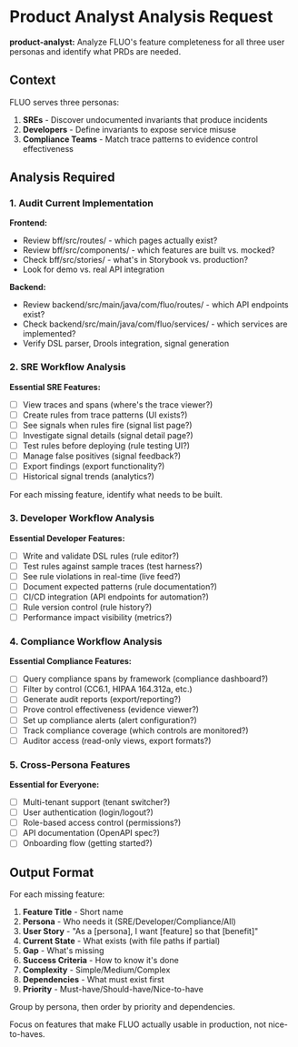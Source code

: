 # Product Analyst Analysis Request

**product-analyst:** Analyze FLUO's feature completeness for all three user personas and identify what PRDs are needed.

## Context

FLUO serves three personas:
1. **SREs** - Discover undocumented invariants that produce incidents
2. **Developers** - Define invariants to expose service misuse
3. **Compliance Teams** - Match trace patterns to evidence control effectiveness

## Analysis Required

### 1. Audit Current Implementation
**Frontend:**
- Review bff/src/routes/ - which pages actually exist?
- Review bff/src/components/ - which features are built vs. mocked?
- Check bff/src/stories/ - what's in Storybook vs. production?
- Look for demo vs. real API integration

**Backend:**
- Review backend/src/main/java/com/fluo/routes/ - which API endpoints exist?
- Check backend/src/main/java/com/fluo/services/ - which services are implemented?
- Verify DSL parser, Drools integration, signal generation

### 2. SRE Workflow Analysis
**Essential SRE Features:**
- [ ] View traces and spans (where's the trace viewer?)
- [ ] Create rules from trace patterns (UI exists?)
- [ ] See signals when rules fire (signal list page?)
- [ ] Investigate signal details (signal detail page?)
- [ ] Test rules before deploying (rule testing UI?)
- [ ] Manage false positives (signal feedback?)
- [ ] Export findings (export functionality?)
- [ ] Historical signal trends (analytics?)

For each missing feature, identify what needs to be built.

### 3. Developer Workflow Analysis
**Essential Developer Features:**
- [ ] Write and validate DSL rules (rule editor?)
- [ ] Test rules against sample traces (test harness?)
- [ ] See rule violations in real-time (live feed?)
- [ ] Document expected patterns (rule documentation?)
- [ ] CI/CD integration (API endpoints for automation?)
- [ ] Rule version control (rule history?)
- [ ] Performance impact visibility (metrics?)

### 4. Compliance Workflow Analysis
**Essential Compliance Features:**
- [ ] Query compliance spans by framework (compliance dashboard?)
- [ ] Filter by control (CC6.1, HIPAA 164.312a, etc.)
- [ ] Generate audit reports (export/reporting?)
- [ ] Prove control effectiveness (evidence viewer?)
- [ ] Set up compliance alerts (alert configuration?)
- [ ] Track compliance coverage (which controls are monitored?)
- [ ] Auditor access (read-only views, export formats?)

### 5. Cross-Persona Features
**Essential for Everyone:**
- [ ] Multi-tenant support (tenant switcher?)
- [ ] User authentication (login/logout?)
- [ ] Role-based access control (permissions?)
- [ ] API documentation (OpenAPI spec?)
- [ ] Onboarding flow (getting started?)

## Output Format

For each missing feature:
1. **Feature Title** - Short name
2. **Persona** - Who needs it (SRE/Developer/Compliance/All)
3. **User Story** - "As a [persona], I want [feature] so that [benefit]"
4. **Current State** - What exists (with file paths if partial)
5. **Gap** - What's missing
6. **Success Criteria** - How to know it's done
7. **Complexity** - Simple/Medium/Complex
8. **Dependencies** - What must exist first
9. **Priority** - Must-have/Should-have/Nice-to-have

Group by persona, then order by priority and dependencies.

Focus on features that make FLUO actually usable in production, not nice-to-haves.
